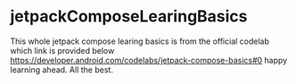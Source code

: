 # jetpackComposeLearingBasics
This whole jetpack compose learing basics is from the official codelab which link is provided below https://developer.android.com/codelabs/jetpack-compose-basics#0 happy learning ahead. All the best.
